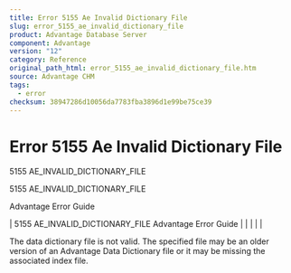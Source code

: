 ```yaml
---
title: Error 5155 Ae Invalid Dictionary File
slug: error_5155_ae_invalid_dictionary_file
product: Advantage Database Server
component: Advantage
version: "12"
category: Reference
original_path_html: error_5155_ae_invalid_dictionary_file.htm
source: Advantage CHM
tags:
  - error
checksum: 38947286d10056da7783fba3896d1e99be75ce39
---
```


# Error 5155 Ae Invalid Dictionary File

5155 AE\_INVALID\_DICTIONARY\_FILE

5155 AE\_INVALID\_DICTIONARY\_FILE

Advantage Error Guide

| 5155 AE\_INVALID\_DICTIONARY\_FILE  Advantage Error Guide |  |  |  |  |

The data dictionary file is not valid. The specified file may be an older version of an Advantage Data Dictionary file or it may be missing the associated index file.
